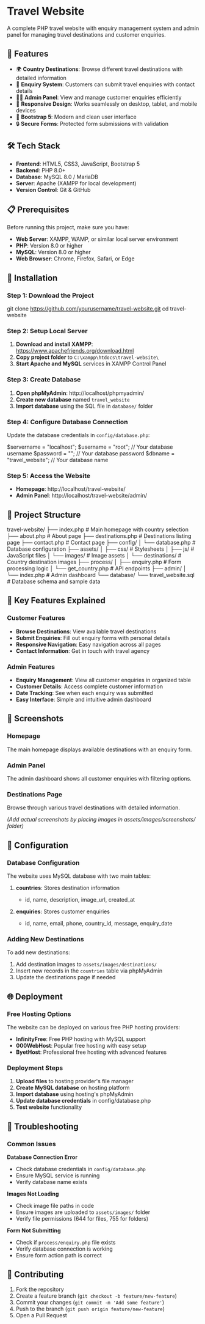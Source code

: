 # Travel Website

A complete PHP travel website with enquiry management system and admin panel for managing travel destinations and customer enquiries.

## 🌟 Features

- 🌍 **Country Destinations**: Browse different travel destinations with detailed information
- 📧 **Enquiry System**: Customers can submit travel enquiries with contact details
- 👨‍💼 **Admin Panel**: View and manage customer enquiries efficiently
- 📱 **Responsive Design**: Works seamlessly on desktop, tablet, and mobile devices
- 🎨 **Bootstrap 5**: Modern and clean user interface
- 🔒 **Secure Forms**: Protected form submissions with validation

## 🛠️ Tech Stack

- **Frontend**: HTML5, CSS3, JavaScript, Bootstrap 5
- **Backend**: PHP 8.0+
- **Database**: MySQL 8.0 / MariaDB
- **Server**: Apache (XAMPP for local development)
- **Version Control**: Git & GitHub

## 📋 Prerequisites

Before running this project, make sure you have:

- **Web Server**: XAMPP, WAMP, or similar local server environment
- **PHP**: Version 8.0 or higher
- **MySQL**: Version 8.0 or higher
- **Web Browser**: Chrome, Firefox, Safari, or Edge

## 🚀 Installation

### Step 1: Download the Project
git clone https://github.com/yourusername/travel-website.git
cd travel-website


### Step 2: Setup Local Server
1. **Download and install XAMPP**: https://www.apachefriends.org/download.html
2. **Copy project folder** to `C:\xampp\htdocs\travel-website\`
3. **Start Apache and MySQL** services in XAMPP Control Panel

### Step 3: Create Database
1. **Open phpMyAdmin**: http://localhost/phpmyadmin/
2. **Create new database** named `travel_website`
3. **Import database** using the SQL file in `database/` folder

### Step 4: Configure Database Connection
Update the database credentials in `config/database.php`:

$servername = "localhost";
$username = "root"; // Your database username
$password = ""; // Your database password
$dbname = "travel_website"; // Your database name


### Step 5: Access the Website
- **Homepage**: http://localhost/travel-website/
- **Admin Panel**: http://localhost/travel-website/admin/

## 📁 Project Structure

travel-website/
├── index.php # Main homepage with country selection
├── about.php # About page
├── destinations.php # Destinations listing page
├── contact.php # Contact page
├── config/
│ └── database.php # Database configuration
├── assets/
│ ├── css/ # Stylesheets
│ ├── js/ # JavaScript files
│ └── images/ # Image assets
│ └── destinations/ # Country destination images
├── process/
│ ├── enquiry.php # Form processing logic
│ └── get_country.php # API endpoints
├── admin/
│ └── index.php # Admin dashboard
└── database/
└── travel_website.sql # Database schema and sample data 


## 🎯 Key Features Explained

### Customer Features
- **Browse Destinations**: View available travel destinations
- **Submit Enquiries**: Fill out enquiry forms with personal details
- **Responsive Navigation**: Easy navigation across all pages
- **Contact Information**: Get in touch with travel agency

### Admin Features
- **Enquiry Management**: View all customer enquiries in organized table
- **Customer Details**: Access complete customer information
- **Date Tracking**: See when each enquiry was submitted
- **Easy Interface**: Simple and intuitive admin dashboard

## 📸 Screenshots

### Homepage
The main homepage displays available destinations with an enquiry form.

### Admin Panel
The admin dashboard shows all customer enquiries with filtering options.

### Destinations Page
Browse through various travel destinations with detailed information.

*(Add actual screenshots by placing images in assets/images/screenshots/ folder)*

## 🔧 Configuration

### Database Configuration
The website uses MySQL database with two main tables:

1. **countries**: Stores destination information
   - id, name, description, image_url, created_at

2. **enquiries**: Stores customer enquiries
   - id, name, email, phone, country_id, message, enquiry_date

### Adding New Destinations
To add new destinations:
1. Add destination images to `assets/images/destinations/`
2. Insert new records in the `countries` table via phpMyAdmin
3. Update the destinations page if needed

## 🌐 Deployment

### Free Hosting Options
The website can be deployed on various free PHP hosting providers:

- **InfinityFree**: Free PHP hosting with MySQL support
- **000WebHost**: Popular free hosting with easy setup
- **ByetHost**: Professional free hosting with advanced features

### Deployment Steps
1. **Upload files** to hosting provider's file manager
2. **Create MySQL database** on hosting platform
3. **Import database** using hosting's phpMyAdmin
4. **Update database credentials** in config/database.php
5. **Test website** functionality

## 🐛 Troubleshooting

### Common Issues

**Database Connection Error**
- Check database credentials in `config/database.php`
- Ensure MySQL service is running
- Verify database name exists

**Images Not Loading**
- Check image file paths in code
- Ensure images are uploaded to `assets/images/` folder
- Verify file permissions (644 for files, 755 for folders)

**Form Not Submitting**
- Check if `process/enquiry.php` file exists
- Verify database connection is working
- Ensure form action path is correct

## 🤝 Contributing

1. Fork the repository
2. Create a feature branch (`git checkout -b feature/new-feature`)
3. Commit your changes (`git commit -m 'Add some feature'`)
4. Push to the branch (`git push origin feature/new-feature`)
5. Open a Pull Request

